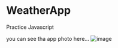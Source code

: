# WeatherApp

Practice Javascript

you can see tha app photo here...
![image](https://github.com/user-attachments/assets/49b1f48f-e343-498c-b48a-7d220c53e0d0)

